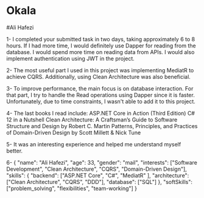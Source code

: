 # Okala

#Ali Hafezi

1- 
I completed your submitted task in two days, taking approximately 6 to 8 hours.
If I had more time, I would definitely use Dapper for reading from the database.
I would spend more time on reading data from APIs.
I would also implement authentication using JWT in the project.

2-
The most useful part I used in this project was implementing MediatR to achieve CQRS.
Additionally, using Clean Architecture was also beneficial.

3-
To improve performance, the main focus is on database interaction. For that part, I try to handle the Read operations using Dapper since it is faster.
Unfortunately, due to time constraints, I wasn't able to add it to this project.

4-
The last books I read include:
ASP.NET Core in Action (Third Edition)
C# 12 in a Nutshell
Clean Architecture: A Craftsman’s Guide to Software Structure and Design by Robert C. Martin
Patterns, Principles, and Practices of Domain-Driven Design by Scott Millett & Nick Tune


5-
It was an interesting experience and helped me understand myself better.

6-
{
  "name": "Ali Hafezi",
  "age": 33,
  "gender": "mail",
  "interests": ["Software Development", "Clean Architecture", "CQRS", "Domain-Driven Design"],
  "skills": {
    "backend": ["ASP.NET Core", "C#", "MediatR" ],
    "architecture": ["Clean Architecture", "CQRS", "DDD"],
    "database": ["SQL"]
  },
  "softSkills": ["problem_solving", "flexibilities", "team-working"] 
}















